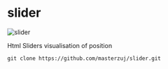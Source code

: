 # slider


![slider](https://github.com/user-attachments/assets/ebd87d7a-245f-4836-ab21-e2c5bafd5055)

Html Sliders visualisation of position

    git clone https://github.com/masterzuj/slider.git
